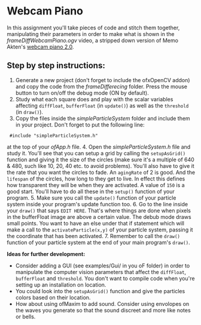 # Webcam Piano
In this assignment you'll take pieces of code and stitch them together, manipulating their parameters in order to make what is shown in the _frameDiffWebcamPiano.ogv_ video, a stripped down version of Memo Akten's [webcam piano 2.0](http://www.memo.tv/webcam-piano-2/). 
## Step by step instructions:
1. Generate a new project (don't forget to include the ofxOpenCV addon) and copy the code from the _frameDifferecing_ folder. Press the mouse button to turn on/off the debug mode (ON by default).
2. Study what each square does and play with the scalar variables affecting `diffFloat`, `bufferFloat` (in `update()`) as well as the `threshold` (in `draw()`).
3. Copy the files inside the _simpleParticleSystem_ folder and include them in your project. Don't forget to put the following line:
```
 #include "simpleParticleSystem.h"
```
at the top of your _ofApp.h_ file.
4. Open the _simpleParticleSystem.h_ file and study it. You'll see that you can setup a grid by calling the `setupAsGrid()` function and giving it the size of the circles (make sure it's a multiple of 640 & 480, such like 10, 20, 40 etc. to avoid problems). You'll also have to give it the rate that you want the circles to fade. An `agingRate` of 2 is good. And the `lifespan` of the circles, how long to they get to live. In effect this defines how transparent they will be when they are activated. A value of `150` is a good start. You'll have to do all these in the `setup()` function of your program.
5. Make sure you call the `update()` function of your particle system inside your program's update function too.
6. Go to the line inside your `draw()` that says `EDIT HERE`. That's where things are done when pixels in the bufferFloat image are above a certain value. The debub mode draws small points. You want to have an else under that if statement which will make a call to the `activateParticle(x,y)` of your particle system, passing it the coordinate that has been activated.
7. Remember to call the `draw()` function of your particle system at the end of your main program's `draw()`.

__Ideas for further development:__
* Consider adding a GUI (see examples/Gui/ in you oF folder) in order to manipulate the computer vision parameters that affect the `diffFloat`, `bufferFloat` and `threshold`. You don't want to compile code when you're setting up an installation on location.
* You could look into the `setupAsGrid()` function and give the particles colors based on their location.
* How about using ofMaxim to add sound. Consider using envolopes on the waves you generate so that the sound discreet and more like notes or bells.

